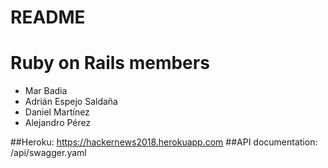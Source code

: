 # README

# Ruby on Rails members

* Mar Badia
* Adrián Espejo Saldaña
* Daniel Martínez
* Alejandro Pérez

##Heroku: https://hackernews2018.herokuapp.com
##API documentation: /api/swagger.yaml